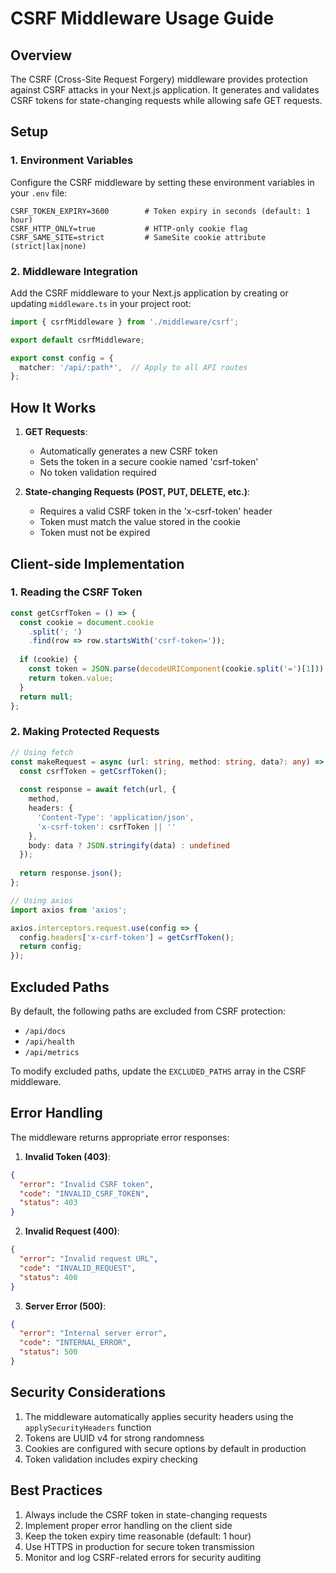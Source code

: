 # CSRF Middleware Usage Guide

## Overview
The CSRF (Cross-Site Request Forgery) middleware provides protection against CSRF attacks in your Next.js application. It generates and validates CSRF tokens for state-changing requests while allowing safe GET requests.

## Setup

### 1. Environment Variables
Configure the CSRF middleware by setting these environment variables in your `.env` file:

```env
CSRF_TOKEN_EXPIRY=3600        # Token expiry in seconds (default: 1 hour)
CSRF_HTTP_ONLY=true           # HTTP-only cookie flag
CSRF_SAME_SITE=strict         # SameSite cookie attribute (strict|lax|none)
```

### 2. Middleware Integration
Add the CSRF middleware to your Next.js application by creating or updating `middleware.ts` in your project root:

```typescript
import { csrfMiddleware } from './middleware/csrf';

export default csrfMiddleware;

export const config = {
  matcher: '/api/:path*',  // Apply to all API routes
};
```

## How It Works

1. **GET Requests**:
   - Automatically generates a new CSRF token
   - Sets the token in a secure cookie named 'csrf-token'
   - No token validation required

2. **State-changing Requests (POST, PUT, DELETE, etc.)**:
   - Requires a valid CSRF token in the 'x-csrf-token' header
   - Token must match the value stored in the cookie
   - Token must not be expired

## Client-side Implementation

### 1. Reading the CSRF Token
```typescript
const getCsrfToken = () => {
  const cookie = document.cookie
    .split('; ')
    .find(row => row.startsWith('csrf-token='));
  
  if (cookie) {
    const token = JSON.parse(decodeURIComponent(cookie.split('=')[1]));
    return token.value;
  }
  return null;
};
```

### 2. Making Protected Requests
```typescript
// Using fetch
const makeRequest = async (url: string, method: string, data?: any) => {
  const csrfToken = getCsrfToken();
  
  const response = await fetch(url, {
    method,
    headers: {
      'Content-Type': 'application/json',
      'x-csrf-token': csrfToken || ''
    },
    body: data ? JSON.stringify(data) : undefined
  });
  
  return response.json();
};

// Using axios
import axios from 'axios';

axios.interceptors.request.use(config => {
  config.headers['x-csrf-token'] = getCsrfToken();
  return config;
});
```

## Excluded Paths
By default, the following paths are excluded from CSRF protection:
- `/api/docs`
- `/api/health`
- `/api/metrics`

To modify excluded paths, update the `EXCLUDED_PATHS` array in the CSRF middleware.

## Error Handling
The middleware returns appropriate error responses:

1. **Invalid Token (403)**:
```json
{
  "error": "Invalid CSRF token",
  "code": "INVALID_CSRF_TOKEN",
  "status": 403
}
```

2. **Invalid Request (400)**:
```json
{
  "error": "Invalid request URL",
  "code": "INVALID_REQUEST",
  "status": 400
}
```

3. **Server Error (500)**:
```json
{
  "error": "Internal server error",
  "code": "INTERNAL_ERROR",
  "status": 500
}
```

## Security Considerations

1. The middleware automatically applies security headers using the `applySecurityHeaders` function
2. Tokens are UUID v4 for strong randomness
3. Cookies are configured with secure options by default in production
4. Token validation includes expiry checking

## Best Practices

1. Always include the CSRF token in state-changing requests
2. Implement proper error handling on the client side
3. Keep the token expiry time reasonable (default: 1 hour)
4. Use HTTPS in production for secure token transmission
5. Monitor and log CSRF-related errors for security auditing